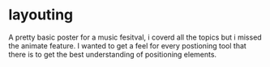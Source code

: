 # layouting

A pretty basic poster for a music fesitval, i coverd all the topics but i missed the animate feature. I wanted to get a feel for every postioning tool that there is to get the best understanding of positioning elements.